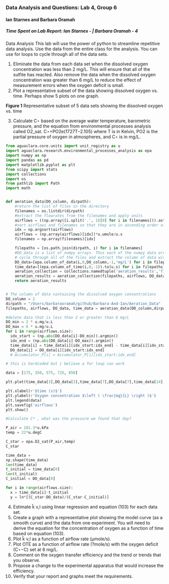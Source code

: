 ### Data Analysis and Questions: Lab 4, Group 6
#### Ian Starnes and Barbara Oramah
##### Time Spent on Lab Report: Ian Starnes - | Barbara Oramah - 4

Data Analysis
This lab will use the power of python to streamline repetitive data analysis. Use the data from the entire class for the analysis. You can use for loops to cycle through all of the data sets.

1. Eliminate the data from each data set when the dissolved oxygen concentration was less than 2 mg/L. This will ensure that all of the sulfite has reacted. Also remove the data when the dissolved oxygen concentration was greater than 6 mg/L to reduce the effect of measurement errors when the oxygen deficit is small.
2. Plot a representative subset of the data showing dissolved oxygen vs. time. Perhaps show 5 plots on one graph.


**Figure 1** Representative subset of 5 data sets showing the dissolved oxygen vs. time

3. Calculate C⋆ based on the average water temperature, barometric pressure, and the equation from environmental processes analysis called O2_sat. C⋆=PO2e(1727T−2.105) where T is in Kelvin, PO2 is the partial pressure of oxygen in atmospheres, and C⋆ is in mg/L.

```python
from aguaclara.core.units import unit_registry as u
import aguaclara.research.environmental_processes_analysis as epa
import numpy as np
import pandas as pd
import matplotlib.pyplot as plt
from scipy import stats
import collections
import os
from pathlib import Path
import math


def aeration_data(DO_column, dirpath):
    #return the list of files in the directory
    filenames = os.listdir(dirpath)
    #extract the flowrates from the filenames and apply units
    airflows = ((np.array([i.split('.', 1)[0] for i in filenames])).astype(np.float32))
    #sort airflows and filenames so that they are in ascending order of flow rates
    idx = np.argsort(airflows)
    airflows = (np.array(airflows)[idx])*u.umole/u.s
    filenames = np.array(filenames)[idx]

    filepaths = [os.path.join(dirpath, i) for i in filenames]
    #DO_data is a list of numpy arrays. Thus each of the numpy data arrays can have different lengths to accommodate short and long experiments
    # cycle through all of the files and extract the column of data with oxygen concentrations and the times
    DO_data=[epa.column_of_data(i,0,DO_column,-1,'mg/L') for i in filepaths]
    time_data=[(epa.column_of_time(i,0,-1)).to(u.s) for i in filepaths]
    aeration_collection = collections.namedtuple('aeration_results','filepaths airflows DO_data time_data')
    aeration_results = aeration_collection(filepaths, airflows, DO_data, time_data)
    return aeration_results


# The column of data containing the dissolved oxygen concentrations
DO_column = 2
dirpath = "/Users/barbaraoramah/github/Barbara-And-Ian/Aeration_Data"
filepaths, airflows, DO_data, time_data = aeration_data(DO_column,dirpath)

#delete data that is less than 2 or greater than 6 mg/L
DO_min = 2 * u.mg/u.L
DO_max = 6 * u.mg/u.L
for i in range(airflows.size):
  idx_start = (np.abs(DO_data[i]-DO_min)).argmin()
  idx_end = (np.abs(DO_data[i]-DO_max)).argmin()
  time_data[i] = time_data[i][idx_start:idx_end] - time_data[i][idx_start]
  DO_data[i] = DO_data[i][idx_start:idx_end]
  # Accumulator_P[i] = Accumulator_P[i][idx_start:idx_end]

# this is hardcoded but i believe a for loop can work

data = [175, 350, 575, 725, 850]

plt.plot(time_data[3],DO_data[3],time_data[7],DO_data[7],time_data[14],DO_data[14],time_data[17],DO_data[17],time_data[22],DO_data[22])

plt.xlabel(r'$time (s)$')
plt.ylabel(r'Oxygen concentration $\left ( \frac{mg}{L} \right )$')
plt.legend(data)
plt.savefig('airflows')
plt.show()

#Calculate C* , what was the pressure we found that day?

P_air = 101.3*u.kPa
temp = 22*u.degC

C_star = epa.O2_sat(P_air,temp)
C_star

time_data =
np.shape(time_data)
len(time_data)
t_initial = time_data[0]
len(t_initial)
C_initial = DO_data[0]

for i in range(airflows.size):
  x = time_data[i]-t_initial
  y = ln*[(C_star-DO_data)/(C_star-C_initial)]

```

4. Estimate k̂ v,l using linear regression and equation (103) for each data set.
5. Create a graph with a representative plot showing the model curve (as a smooth curve) and the data from one experiment. You will need to derive the equation for the concentration of oxygen as a function of time based on equation (103).
6. Plot k̂ v,l as a function of airflow rate (μmole/s).
7. Plot OTE as a function of airflow rate (?mole/s) with the oxygen deficit (C⋆−C) set at 6 mg/L.
8. Comment on the oxygen transfer efficiency and the trend or trends that you observe.
9. Propose a change to the experimental apparatus that would increase the efficiency.
10. Verify that your report and graphs meet the requirements.
